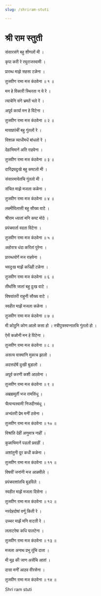 ```yaml
---
slug: /shriram-stuti

---
```

# श्री राम स्तुती 


संसारसंगे बहु शीणलों मी ।

कृपा करी रे रघुराजस्वामी ।

प्रारब्ध माझे सहसा टळेना ।

तुजवीण रामा मज कंठवेना ॥ १ ॥

मन हे विकारी स्थिरता न ये रे ।

त्याचेनि संगे भ्रमतें भले रें ।

अपूर्व कार्या मन हे विटेना ।

तुजवीण रामा मज कंठवेना ॥ २ ॥

मायाप्रपंचीं बहु गुंतलों रे ।

विशाळ व्याधीमधें बांधलो रे ।

देहाभिमानें अति राहवेना ।

तुजवीण रामा मज कंठवेना ॥ ३ ॥

दारिद्र्यदुःखे बहु कष्टलो मी ।

संसारमायेतचि गुंतलो मी ।

संचित माझे मजला कळेना ।

तुजवीण रामा मज कंठवेना ॥ ४ ॥

लक्ष्मीविलासी बहु सौख्य वाटे ।

श्रीराम ध्यातां मनि कष्ट मोठे ।

प्रपंचवार्ता वदता विटेना ।

तुजवीण रामा मज कंठवेना ॥ ५ ॥

अहोरात्र धंदा करितां पुरेना ।

प्रारब्धयोगें मज राहवेना ।

भवदुःख माझें कधिही टळेना ।

तुजवीण रामा मज कंठवेना ॥ ६ ॥

तीर्थासि जातां बहु दुःख वाटे ।

विषयांतरी राहुनी सौख्य वाटे ।

स्वहीत माझें मजला कळेना ।

तुजवीण रामा मज कंठवेना ॥ ७ ॥

मी कोठुनि कोण आलो कसा हो ।
स्त्रीपुत्रस्वप्नातचि गुंतलो हो ।

ऐसें कळोनी मन हे विटेना ।

तुजवीण रामा मज कंठवेना ॥ ८ ॥

असत्य वाक्यांनि मुकाच झालो ।

अदत्तदोषें दुःखी बुडालो ।

अपूर्व करणी कशी आठवेना ।

तुजवीण रामा मज कंठवेना ॥ ९ ॥

अब्रह्ममूर्ती भज रामसिंधू ।

चैत्यन्यस्वामी निजदीनबंधू ।

अभ्यंतरी प्रेम मनीं ठसेना ।

तुजवीण रामा मज कंठवेना ॥ १० ॥

विश्रांति देहीं अणुमात्र नाहीं ।

कुळाभिमानें पडलों प्रवाहीं ।

अशांतुनी दूर कधी कळेना ।

तुजवीण रामा मज कंठवेना ॥ ११ ॥

विषयीं जनांनी मज आळवीले ।

प्रपंचपाशांतचि बूडविले ।

स्वहीत माझें मजला दिसेना ।

तुजवीण रामा मज कंठवेना ॥ १२ ॥

नरदेहदोषां वर्णू किती रे ।

उच्चर माझें मनि वाटती रे ।

ललाटरेषा कधि पालटेना ।

तुजवीण रामा मज कंठवेना ॥ १३ ॥

मजला अनाथ प्रभु तूंचि दाता ।

मी मूढ की जाण असेंचि आतां ।

दासा मनीं आठव वीरसेना ।

तुजवीण रामा मज कंठवेना ॥ १४ ॥

<span class='index-text'> Shri ram stuti  </span>